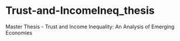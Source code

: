 # Trust-and-IncomeIneq_thesis
Master Thesis - Trust and Income Inequality: An Analysis of Emerging Economies
